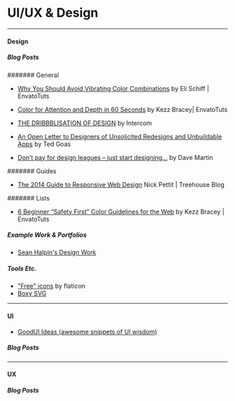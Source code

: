 

# UI/UX & Design
 
____

#### Design

##### Blog Posts

####### General

* [Why You Should Avoid Vibrating Color Combinations](http://webdesign.tutsplus.com/articles/why-you-should-avoid-vibrating-color-combinations--cms-25621) by Eli Schiff | EnvatoTuts

* [Color for Attention and Depth in 60 Seconds](http://webdesign.tutsplus.com/tutorials/color-for-attention-and-depth-in-60-seconds--cms-25229) by Kezz Bracey| EnvatoTuts

* [THE DRIBBBLISATION OF DESIGN](https://blog.intercom.io/the-dribbblisation-of-design/) by Intercom
* [An Open Letter to Designers of Unsolicited Redesigns and Unbuildable Apps](https://blog.intercom.io/the-dribbblisation-of-design/) by Ted Goas
* [Don’t pay for design leagues – just start designing…](https://davemartinsblog.wordpress.com/2015/01/19/dont-pay-for-design-schoolscoursesleagues-just-start-designing/) by Dave Martin

####### Guides

* [The 2014 Guide to Responsive Web Design](http://blog.teamtreehouse.com/modern-field-guide-responsive-web-design) Nick Pettit | Treehouse Blog

####### Lists

* [6 Beginner “Safety First” Color Guidelines for the Web](http://webdesign.tutsplus.com/tutorials/6-beginner-safety-first-color-guidelines-for-the-web--cms-21462) by Kezz Bracey | EnvatoTuts



##### Example Work & Portfolios

* [Sean Halpin's Design Work](http://seanhalpin.io/work)

##### Tools Etc.

* ["Free" icons](http://www.flaticon.com/) by flaticon
* [Boxy SVG](https://boxy-svg.com/main.html)

____
#### UI

*  [GoodUI Ideas (awesome snippets of UI wisdom)](http://goodui.org/)

##### Blog Posts
____
#### UX

##### Blog Posts
